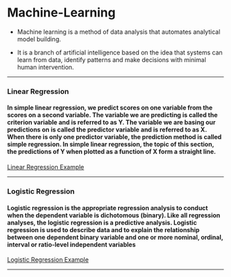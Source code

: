 # Machine-Learning

* Machine learning is a method of data analysis that automates analytical model building. 

* It is a branch of artificial intelligence based on the idea that systems can learn from data, identify patterns and make decisions with minimal human intervention.

---

### Linear Regression

#### In simple linear regression, we predict scores on one variable from the scores on a second variable. The variable we are predicting is called the criterion variable and is referred to as Y. The variable we are basing our predictions on is called the predictor variable and is referred to as X. When there is only one predictor variable, the prediction method is called simple regression. In simple linear regression, the topic of this section, the predictions of Y when plotted as a function of X form a straight line.

[Linear Regression Example](https://github.com/RathanRaju/Machine-Learning/blob/master/Linear%20Regression%20Project.ipynb)

---

### Logistic Regression

#### Logistic regression is the appropriate regression analysis to conduct when the dependent variable is dichotomous (binary).  Like all regression analyses, the logistic regression is a predictive analysis.  Logistic regression is used to describe data and to explain the relationship between one dependent binary variable and one or more nominal, ordinal, interval or ratio-level independent variables

[Logistic Regression Example](https://github.com/RathanRaju/Machine-Learning/blob/master/Logistic%20Regression%20Project.ipynb)

---




